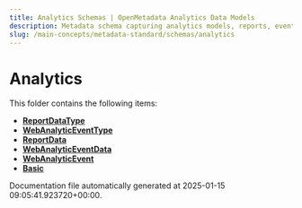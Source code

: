 ```yaml
---
title: Analytics Schemas | OpenMetadata Analytics Data Models
description: Metadata schema capturing analytics models, reports, events, and associated metrics used for tracking data usage and impact.
slug: /main-concepts/metadata-standard/schemas/analytics
---
```


# Analytics

This folder contains the following items:

- [**ReportDataType**](/main-concepts/metadata-standard/schemas/analytics/reportdatatype)
- [**WebAnalyticEventType**](/main-concepts/metadata-standard/schemas/analytics/webanalyticeventtype)
- [**ReportData**](/main-concepts/metadata-standard/schemas/analytics/reportdata)
- [**WebAnalyticEventData**](/main-concepts/metadata-standard/schemas/analytics/webanalyticeventdata)
- [**WebAnalyticEvent**](/main-concepts/metadata-standard/schemas/analytics/webanalyticevent)
- [**Basic**](/main-concepts/metadata-standard/schemas/analytics/basic)


Documentation file automatically generated at 2025-01-15 09:05:41.923720+00:00.
